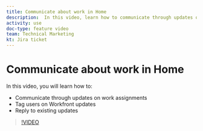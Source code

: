 ```yaml
---
title: Communicate about work in Home
description:  In this video, learn how to communicate through updates on work assignments, tag users on updates, and reply to existing updates.
activity: use
doc-type: feature video
team: Technical Marketing
kt: Jira ticket
---
```

# Communicate about work in Home

In this video, you will learn how to:

* Communicate through updates on work assignments
* Tag users on Workfront updates
* Reply to existing updates

>[!VIDEO](https://video.tv.adobe.com/v/335102/?quality=12)
